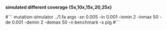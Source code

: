 <strong>simulated different coverage {5x,10x,15x,20,25x}</strong>
<p>
#```
 mutation-simulator ../1.fa args -sn 0.005 -in 0.001 -inmin 2 -inmax 50 -de 0.001 -demin 2 -demax 50 -n benchmark -s pig
#```
